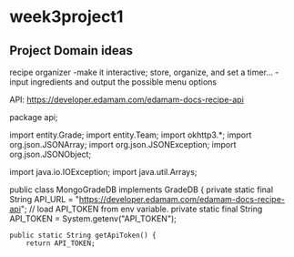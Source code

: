 # week3project1

## Project Domain ideas
recipe organizer 
-make it interactive; store, organize, and set a timer…
-input ingredients and output the possible menu options

API: https://developer.edamam.com/edamam-docs-recipe-api 

package api;

import entity.Grade;
import entity.Team;
import okhttp3.*;
import org.json.JSONArray;
import org.json.JSONException;
import org.json.JSONObject;

import java.io.IOException;
import java.util.Arrays;

public class MongoGradeDB implements GradeDB {
    private static final String API_URL = "https://developer.edamam.com/edamam-docs-recipe-api";
    // load API_TOKEN from env variable.
    private static final String API_TOKEN = System.getenv("API_TOKEN");

    public static String getApiToken() {
        return API_TOKEN;
